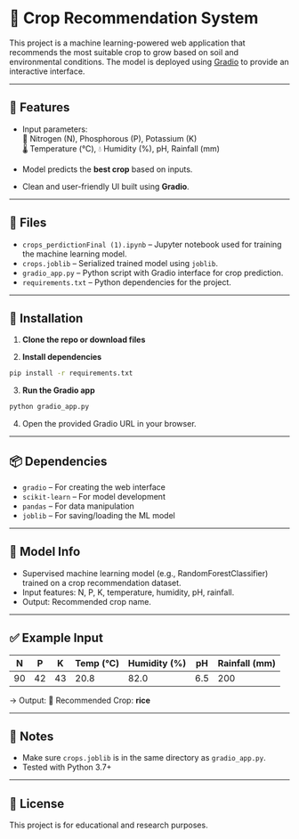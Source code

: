 
# 🌱 Crop Recommendation System

This project is a machine learning-powered web application that recommends the most suitable crop to grow based on soil and environmental conditions. The model is deployed using [Gradio](https://gradio.app/) to provide an interactive interface.

---

## 🚀 Features

- Input parameters:  
  🌾 Nitrogen (N), Phosphorous (P), Potassium (K)  
  🌡 Temperature (°C), 💧 Humidity (%), pH, Rainfall (mm)

- Model predicts the **best crop** based on inputs.

- Clean and user-friendly UI built using **Gradio**.

---

## 📁 Files

- `crops_perdictionFinal (1).ipynb` – Jupyter notebook used for training the machine learning model.
- `crops.joblib` – Serialized trained model using `joblib`.
- `gradio_app.py` – Python script with Gradio interface for crop prediction.
- `requirements.txt` – Python dependencies for the project.

---

## 🧪 Installation

1. **Clone the repo or download files**

2. **Install dependencies**

```bash
pip install -r requirements.txt
```

3. **Run the Gradio app**

```bash
python gradio_app.py
```

4. Open the provided Gradio URL in your browser.

---

## 📦 Dependencies

- `gradio` – For creating the web interface
- `scikit-learn` – For model development
- `pandas` – For data manipulation
- `joblib` – For saving/loading the ML model

---

## 🧠 Model Info

- Supervised machine learning model (e.g., RandomForestClassifier) trained on a crop recommendation dataset.
- Input features: N, P, K, temperature, humidity, pH, rainfall.
- Output: Recommended crop name.

---

## ✅ Example Input

| N  | P  | K  | Temp (°C) | Humidity (%) | pH  | Rainfall (mm) |
|----|----|----|------------|----------------|-----|-----------------|
| 90 | 42 | 43 | 20.8       | 82.0           | 6.5 | 200             |

→ Output: 🌾 Recommended Crop: **rice**

---

## 📌 Notes

- Make sure `crops.joblib` is in the same directory as `gradio_app.py`.
- Tested with Python 3.7+

---

## 📜 License

This project is for educational and research purposes.

